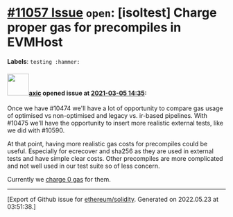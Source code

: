 # [\#11057 Issue](https://github.com/ethereum/solidity/issues/11057) `open`: [isoltest] Charge proper gas for precompiles in EVMHost
**Labels**: `testing :hammer:`


#### <img src="https://avatars.githubusercontent.com/u/20340?v=4" width="50">[axic](https://github.com/axic) opened issue at [2021-03-05 14:35](https://github.com/ethereum/solidity/issues/11057):

Once we have #10474 we'll have a lot of opportunity to compare gas usage of optimised vs non-optimised and legacy vs. ir-based pipelines. With #10475 we'll have the opportunity to insert more realistic external tests, like we did with #10590.

At that point, having more realistic gas costs for precompiles could be useful. Especially for ecrecover and sha256 as they are used in external tests and have simple clear costs. Other precompiles are more complicated and not well used in our test suite so of less concern.

Currently we [charge 0 gas](https://github.com/ethereum/solidity/blob/develop/test/EVMHost.cpp#L352) for them.




-------------------------------------------------------------------------------



[Export of Github issue for [ethereum/solidity](https://github.com/ethereum/solidity). Generated on 2022.05.23 at 03:51:38.]
